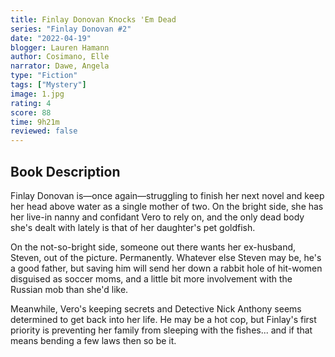 ```yaml
---
title: Finlay Donovan Knocks 'Em Dead
series: "Finlay Donovan #2"
date: "2022-04-19"
blogger: Lauren Hamann
author: Cosimano, Elle
narrator: Dawe, Angela
type: "Fiction"
tags: ["Mystery"]
image: 1.jpg
rating: 4
score: 88
time: 9h21m
reviewed: false
---
```


## Book Description

Finlay Donovan is―once again―struggling to finish her next novel and keep her head above water as a single mother of two. On the bright side, she has her live-in nanny and confidant Vero to rely on, and the only dead body she's dealt with lately is that of her daughter's pet goldfish.

On the not-so-bright side, someone out there wants her ex-husband, Steven, out of the picture. Permanently. Whatever else Steven may be, he's a good father, but saving him will send her down a rabbit hole of hit-women disguised as soccer moms, and a little bit more involvement with the Russian mob than she'd like.

Meanwhile, Vero's keeping secrets and Detective Nick Anthony seems determined to get back into her life. He may be a hot cop, but Finlay's first priority is preventing her family from sleeping with the fishes... and if that means bending a few laws then so be it.

